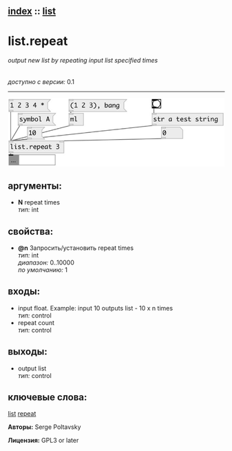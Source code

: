 [index](index.html) :: [list](category_list.html)
---

# list.repeat

###### output new list by repeating input list specified times

*доступно с версии:* 0.1

---




[![example](../examples/img/list.repeat.jpg)](../examples/pd/list.repeat.pd)



## аргументы:

* **N**
repeat times<br>
_тип:_ int<br>





## свойства:

* **@n** 
Запросить/установить repeat times<br>
_тип:_ int<br>
_диапазон:_ 0..10000<br>
_по умолчанию:_ 1<br>



## входы:

* input float. Example: input 10 outputs list - 10 x n times<br>
_тип:_ control
* repeat count<br>
_тип:_ control



## выходы:

* output list<br>
_тип:_ control



## ключевые слова:

[list](keywords/list.html)
[repeat](keywords/repeat.html)






**Авторы:** Serge Poltavsky




**Лицензия:** GPL3 or later





